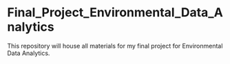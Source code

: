 # Final_Project_Environmental_Data_Analytics
This repository will house all materials for my final project for Environmental Data Analytics.
